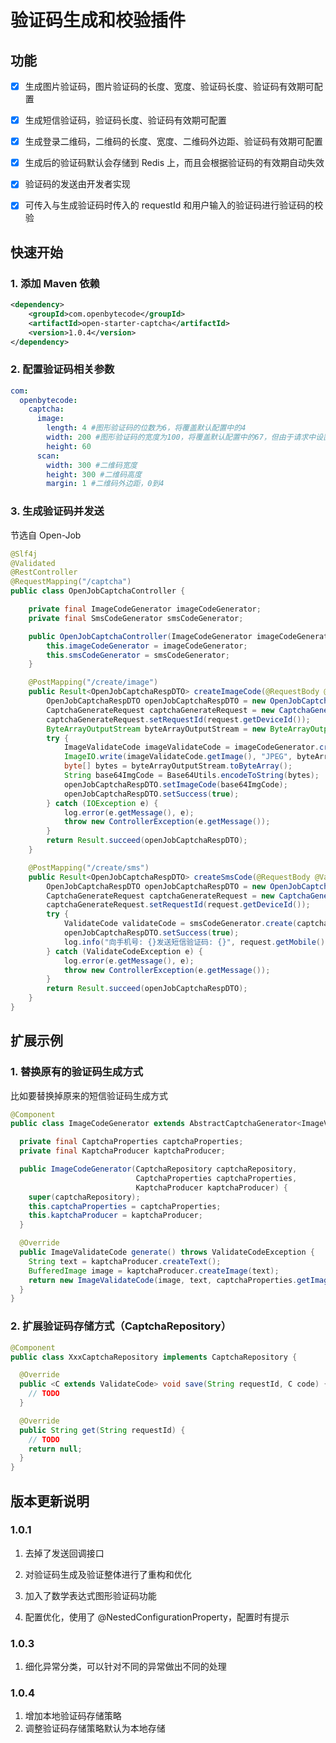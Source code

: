 # 验证码生成和校验插件

## 功能

- [x] 生成图片验证码，图片验证码的长度、宽度、验证码长度、验证码有效期可配置

- [x] 生成短信验证码，验证码长度、验证码有效期可配置

- [x] 生成登录二维码，二维码的长度、宽度、二维码外边距、验证码有效期可配置

- [x] 生成后的验证码默认会存储到 Redis 上，而且会根据验证码的有效期自动失效

- [x] 验证码的发送由开发者实现

- [x] 可传入与生成验证码时传入的 requestId 和用户输入的验证码进行验证码的校验

## 快速开始

### 1. 添加 Maven 依赖

```xml
<dependency>
    <groupId>com.openbytecode</groupId>
    <artifactId>open-starter-captcha</artifactId>
    <version>1.0.4</version>
</dependency>
```

### 2. 配置验证码相关参数

```yaml
com:
  openbytecode:
    captcha:
      image:
        length: 4 #图形验证码的位数为6，将覆盖默认配置中的4
        width: 200 #图形验证码的宽度为100，将覆盖默认配置中的67，但由于请求中设置的宽度为200，所以真正的宽度将为200
        height: 60
      scan:
        width: 300 #二维码宽度
        height: 300 #二维码高度
        margin: 1 #二维码外边距，0到4  
```

### 3. 生成验证码并发送

节选自 Open-Job

```java
@Slf4j
@Validated
@RestController
@RequestMapping("/captcha")
public class OpenJobCaptchaController {

    private final ImageCodeGenerator imageCodeGenerator;
    private final SmsCodeGenerator smsCodeGenerator;

    public OpenJobCaptchaController(ImageCodeGenerator imageCodeGenerator, SmsCodeGenerator smsCodeGenerator) {
        this.imageCodeGenerator = imageCodeGenerator;
        this.smsCodeGenerator = smsCodeGenerator;
    }

    @PostMapping("/create/image")
    public Result<OpenJobCaptchaRespDTO> createImageCode(@RequestBody @Valid OpenJobCaptchaRequest request) {
        OpenJobCaptchaRespDTO openJobCaptchaRespDTO = new OpenJobCaptchaRespDTO();
        CaptchaGenerateRequest captchaGenerateRequest = new CaptchaGenerateRequest();
        captchaGenerateRequest.setRequestId(request.getDeviceId());
        ByteArrayOutputStream byteArrayOutputStream = new ByteArrayOutputStream();
        try {
            ImageValidateCode imageValidateCode = imageCodeGenerator.create(captchaGenerateRequest);
            ImageIO.write(imageValidateCode.getImage(), "JPEG", byteArrayOutputStream);
            byte[] bytes = byteArrayOutputStream.toByteArray();
            String base64ImgCode = Base64Utils.encodeToString(bytes);
            openJobCaptchaRespDTO.setImageCode(base64ImgCode);
            openJobCaptchaRespDTO.setSuccess(true);
        } catch (IOException e) {
            log.error(e.getMessage(), e);
            throw new ControllerException(e.getMessage());
        }
        return Result.succeed(openJobCaptchaRespDTO);
    }

    @PostMapping("/create/sms")
    public Result<OpenJobCaptchaRespDTO> createSmsCode(@RequestBody @Valid OpenJobCaptchaRequest request) {
        OpenJobCaptchaRespDTO openJobCaptchaRespDTO = new OpenJobCaptchaRespDTO();
        CaptchaGenerateRequest captchaGenerateRequest = new CaptchaGenerateRequest();
        captchaGenerateRequest.setRequestId(request.getDeviceId());
        try {
            ValidateCode validateCode = smsCodeGenerator.create(captchaGenerateRequest);
            openJobCaptchaRespDTO.setSuccess(true);
            log.info("向手机号: {}发送短信验证码: {}", request.getMobile(), validateCode.getCode());
        } catch (ValidateCodeException e) {
            log.error(e.getMessage(), e);
            throw new ControllerException(e.getMessage());
        }
        return Result.succeed(openJobCaptchaRespDTO);
    }
}
```

## 扩展示例

### 1. 替换原有的验证码生成方式

比如要替换掉原来的短信验证码生成方式

```java
@Component
public class ImageCodeGenerator extends AbstractCaptchaGenerator<ImageValidateCode> {

  private final CaptchaProperties captchaProperties;
  private final KaptchaProducer kaptchaProducer;

  public ImageCodeGenerator(CaptchaRepository captchaRepository,
                            CaptchaProperties captchaProperties,
                            KaptchaProducer kaptchaProducer) {
    super(captchaRepository);
    this.captchaProperties = captchaProperties;
    this.kaptchaProducer = kaptchaProducer;
  }

  @Override
  public ImageValidateCode generate() throws ValidateCodeException {
    String text = kaptchaProducer.createText();
    BufferedImage image = kaptchaProducer.createImage(text);
    return new ImageValidateCode(image, text, captchaProperties.getImage().getExpireTime());
  }
}
```


### 2. 扩展验证码存储方式（CaptchaRepository）

```java
@Component
public class XxxCaptchaRepository implements CaptchaRepository {

  @Override
  public <C extends ValidateCode> void save(String requestId, C code) {
    // TODO
  }

  @Override
  public String get(String requestId) {
    // TODO
    return null;
  }
}
```

## 版本更新说明

### 1.0.1

1. 去掉了发送回调接口

2. 对验证码生成及验证整体进行了重构和优化

3. 加入了数学表达式图形验证码功能

4. 配置优化，使用了 @NestedConfigurationProperty，配置时有提示

### 1.0.3 

1. 细化异常分类，可以针对不同的异常做出不同的处理


### 1.0.4

1. 增加本地验证码存储策略
2. 调整验证码存储策略默认为本地存储